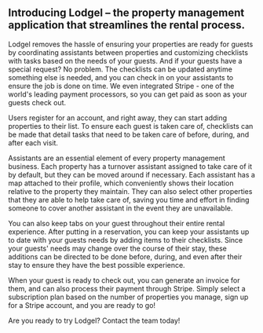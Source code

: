 ## Introducing Lodgel – the property management application that streamlines the rental process.
Lodgel removes the hassle of ensuring your properties are ready for guests by coordinating assistants
between properties and customizing checklists with tasks based on the needs of your guests. And if your guests
have a special request? No problem. The checklists can be updated anytime something else is needed, and you can 
check in on your assistants to ensure the job is done on time. We even integrated Stripe - one of the world's leading
payment processors, so you can get paid as soon as your guests check out.

Users register for an account, and right away, they can start adding properties to their list.
To ensure each guest is taken care of, checklists can be made that detail tasks that need to be taken care of
before, during, and after each visit. 

Assistants are an essential element of every property management business. Each property has a turnover assistant 
assigned to take care of it by default, but they can be moved around if necessary. Each assistant 
has a map attached to their profile, which conveniently shows their location relative to the property they
maintain. They can also select other properties that they are able to help take care of, saving you time 
and effort in finding someone to cover another assistant in the event they are unavailable.

You can also keep tabs on your guest throughout their entire rental experience. After putting in a reservation,
you can keep your assistants up to date with your guests needs by adding items to their checklists. Since your 
guests' needs may change over the course of their stay, these additions can be directed to be done before, during,
and even after their stay to ensure they have the best possible experience. 

When your guest is ready to check out, you can generate an invoice for them, and can also process their payment through
Stripe. Simply select a subscription plan based on the number of properties you manage, sign up for a Stripe account, and 
you are ready to go!

Are you ready to try Lodgel? Contact the team today!

